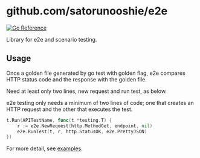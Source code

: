 # github.com/satorunooshie/e2e
[![Go Reference](https://pkg.go.dev/badge/github.com/satorunooshie/e2e.svg)](https://pkg.go.dev/github.com/satorunooshie/e2e)

Library for e2e and scenario testing.

## Usage

Once a golden file generated by go test with golden flag, e2e compares HTTP status code and the response with the golden file.

Need at least only two lines, new request and run test, as below.

e2e testing only needs a minimum of two lines of code; one that creates an HTTP request and the other that executes the test.

```go
t.Run(APITestName, func(t *testing.T) {
    r := e2e.NewRequest(http.MethodGet, endpoint, nil)
    e2e.RunTest(t, r, http.StatusOK, e2e.PrettyJSON)
})
```

For more detail, see [examples](https://github.com/satorunooshie/e2e/blob/main/example/main_test.go).
